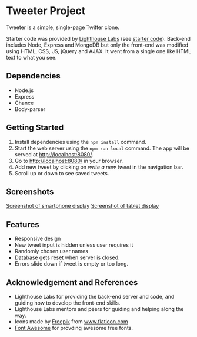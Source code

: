 # Tweeter Project

Tweeter is a simple, single-page Twitter clone.

Starter code was provided by [Lighthouse Labs](https://www.lighthouselabs.ca/) (see [starter code](https://github.com/lighthouse-labs/tweeter.git)). Back-end includes Node, Express and MongoDB but only the front-end was modified using HTML, CSS, JS, jQuery and AJAX. It went from a single one like HTML text to what you see.

## Dependencies

- Node.js
- Express
- Chance
- Body-parser

## Getting Started

1. Install dependencies using the `npm install` command.
2. Start the web server using the `npm run local` command. The app will be served at <http://localhost:8080/>.
3. Go to <http://localhost:8080/> in your browser.
4. Add new tweet by clicking on *write a new tweet* in the navigation bar.
5. Scroll up or down to see saved tweets.

## Screenshots

[Screenshot of smartphone display](https://github.com/rghatore/tweeter/blob/master/docs/display-smartphone.png?raw=true)
[Screenshot of tablet display](https://github.com/rghatore/tweeter/blob/master/docs/display-tablet.png?raw=true)

## Features

* Responsive design
* New tweet input is hidden unless user requires it
* Randomly chosen user names
* Database gets reset when server is closed.
* Errors slide down if tweet is empty or too long.

## Acknowledgement and References

* Lighthouse Labs for providing the back-end server and code, and guiding how to develop the front-end skills.
* Lighthouse Labs mentors and peers for guiding and helping along the way.
* Icons made by <a href="https://www.flaticon.com/authors/freepik" title="Freepik">Freepik</a> from <a href="https://www.flaticon.com/" title="Flaticon"> www.flaticon.com</a>
* [Font Awesome](https://fontawesome.com/) for provding awesome free fonts.
